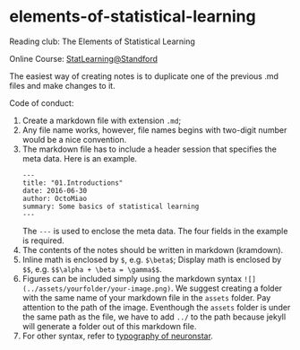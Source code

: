 # elements-of-statistical-learning

Reading club: The Elements of Statistical Learning

Online Course: [StatLearning@Standford](https://lagunita.stanford.edu/courses/HumanitiesSciences/StatLearning/Winter2016/info)

The easiest way of creating notes is to duplicate one of the previous .md files and make changes to it.

Code of conduct:

1. Create a markdown file with extension `.md`;
2. Any file name works, however, file names begins with two-digit number would be a nice convention.
3. The markdown file has to include a header session that specifies the meta data. Here is an example.
   ```
   ---
   title: "01.Introductions"
   date: 2016-06-30
   author: OctoMiao
   summary: Some basics of statistical learning
   ---
   ```
   The `---` is used to enclose the meta data. The four fields in the example is required.
4. The contents of the notes should be written in markdown (kramdown).
5. Inline math is enclosed by `$`, e.g. `$\beta$`; Display math is enclosed by `$$`, e.g. `$$\alpha + \beta = \gamma$$`.
5. Figures can be included simply using the markdown syntax `![](../assets/yourfolder/your-image.png)`. We suggest creating a folder with the same name of your markdown file in the `assets` folder. Pay attention to the path of the image. Eventhough the `assets` folder is under the same path as the file, we have to add `../` to the path because jekyll will generate a folder out of this markdown file.
6. For other syntax, refer to [typography of neuronstar](http://neuronstar.cc/typography/).

